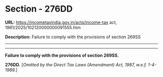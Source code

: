# Section - 276DD

**URL:** https://incometaxindia.gov.in/acts/income-tax act, 1961/2025/102120000000091555.htm

**Description:** Failure to comply with the provisions of section 269SS

---

****

**Failure to comply with the provisions of section 269SS.**

**276DD.** [_Omitted by the Direct Tax Laws (Amendment) Act, 1987, w.e.f. 1-4-1989._]